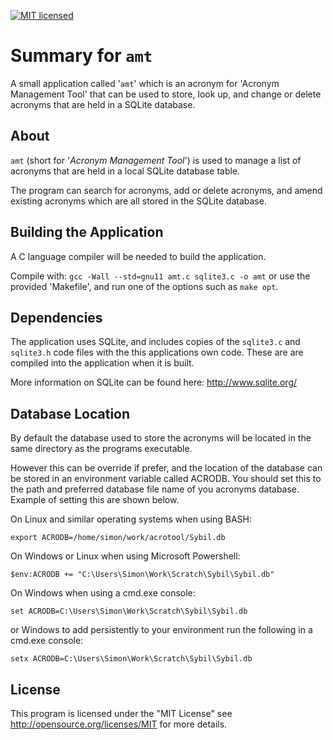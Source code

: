 [![MIT licensed](https://img.shields.io/badge/license-MIT-blue.svg)](https://raw.githubusercontent.com/hyperium/hyper/master/LICENSE)

# Summary for `amt`

A small application called '`amt`' which is an acronym for 'Acronym Management
Tool' that can be used to store, look up, and change or delete acronyms that
are held in a SQLite database.

## About

`amt` (short for '*Acronym Management Tool*') is used to manage a list of
acronyms that are held in a local SQLite database table.

The program can search for acronyms, add or delete acronyms, and amend
existing acronyms which are all stored in the SQLite database.

## Building the Application

A C language compiler will be needed to build the application.

Compile with: `gcc -Wall --std=gnu11 amt.c sqlite3.c -o amt` or use the
provided 'Makefile', and run one of the options such as `make opt`.

## Dependencies

The application uses SQLite, and includes copies of the `sqlite3.c` and
`sqlite3.h` code files with the this applications own code. These are are
compiled into the application when it is built.

More information on SQLite can be found here: http://www.sqlite.org/

## Database Location

By default the database used to store the acronyms will be located in the same
directory as the programs executable.

However this can be override if prefer, and the location of the database can be
stored in an environment variable called ACRODB. You should set this to the
path and preferred database file name of you acronyms database. Example of
setting this are shown below.

On Linux and similar operating systems when using BASH:

```
export ACRODB=/home/simon/work/acrotool/Sybil.db
```

On Windows or Linux when using Microsoft Powershell:

```
$env:ACRODB += "C:\Users\Simon\Work\Scratch\Sybil\Sybil.db"
```

On Windows when using a cmd.exe console:

```
set ACRODB=C:\Users\Simon\Work\Scratch\Sybil\Sybil.db
```

or Windows to add persistently to your environment run the following in a
cmd.exe console:

```
setx ACRODB=C:\Users\Simon\Work\Scratch\Sybil\Sybil.db
```

## License

This program is licensed under the "MIT License" see
http://opensource.org/licenses/MIT for more details.

